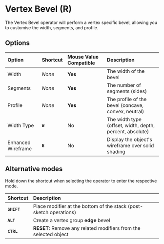 # Vertex Bevel (<span title="Recallable">R</span>)

The Vertex Bevel operator will perform a vertex specific bevel, allowing you to customise the width, segments, and profile.

## Options

| Option | Shortcut | Mouse Value Compatible | Description |
| :--- | :--- | :--- | :--- |
| Width | _None_ | **Yes** | The width of the bevel |
| Segments | _None_ | **Yes** | The number of segments (sides) |
| Profile | _None_ | **Yes** | The profile of the bevel (concave, convex, neutral) |
| Width Type | **`W`** | No | The width type (offset, width, depth, percent, absolute) |
| Enhanced Wireframe | **`E`** | No | Display the object's wireframe over solid shading |

## Alternative modes

Hold down the shortcut when selecting the operator to enter the respective mode.

| Shortcut | Description |
| :--- | :--- |
| **`SHIFT`** | Place modifier at the bottom of the stack (post-sketch operations) |
| **`ALT`** | Create a vertex group **edge** bevel |
| **`CTRL`** | **RESET**: Remove any related modifiers from the selected object |
